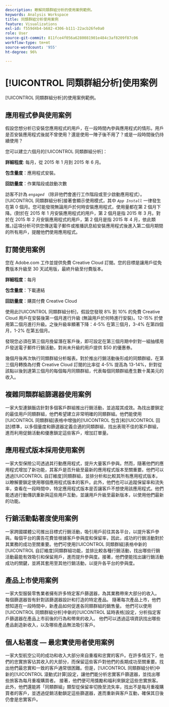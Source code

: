 ```yaml
---
description: 瞭解同類群組分析的使用案例範例。
keywords: Analysis Workspace
title: 同類群組分析使用案例
feature: Visualizations
exl-id: f559d4b4-b682-4306-b111-22acb26fe0a0
role: User
source-git-commit: 811fce4f056a6280081901e484c3af8209f87c06
workflow-type: tm+mt
source-wordcount: '955'
ht-degree: 96%

---
```


# [!UICONTROL 同類群組分析]使用案例

[!UICONTROL 同類群組分析]的使用案例範例。

## 應用程式參與使用案例

假設您想分析已安裝您應用程式的用戶，在一段時間內參與應用程式的情形。用戶是否安裝應用程式後就不曾使用？還是使用一陣子後不用了？或是一段時間後仍持續使用？

您可以建立六個月的[!UICONTROL 同類群組分析]：

**詳細程度**: 每月，從 2015 年 1 月到 2015 年 6 月。

**包含量度**：應用程式安裝。

**回訪量度**：作業階段或啟動次數

訪客不計為 *`engaged`* （除非他們會進行工作階段或至少啟動應用程式）。 [!UICONTROL 同類群組分析]接著會顯示使用模式，其中 *`App Install`* 一律發生在第 0 個月。您可能發現無論用戶於何時安裝應用程式，使用量都在第 2 個月下降。(對於在 2015 年 1 月安裝應用程式的用戶，第 2 個月是指 2015 年 3 月。對於在 2015 年 2 月安裝應用程式的用戶，第 2 個月是指 2015 年 4 月，依此類推。)這項分析可供您傳送電子郵件或推播訊息給安裝應用程式後進入第二個月期間的所有用戶，提醒他們使用應用程式。

## 訂閱使用案例

您在 Adobe.com 工作並提供免費 Creative Cloud 訂閱。您的目標是讓用戶從免費版本升級至 30 天試用版，最終升級至付費版本。

**詳細程度**：每月

**包含量度**：下載連結

**回訪量度**：購買付費 Creative Cloud

使用此[!UICONTROL 同類群組分析]，假設您發現 8% 到 10% 的免費 Creative Cloud 用戶在安裝後第一個月進行升級 (無論用戶於何時進行安裝)。12-15% 於使用第二個月進行升級。之後升級率顯著下降：4-5% 在第三個月，3-4% 在第四個月，1-2% 在第五個月。

發現您必須在第三個月挽留潛在客戶後，即可設定在第三個月期中針對一組抽樣用戶發送電子郵件行銷活動，對尚未升級的用戶提供 $50 的優惠券。

幾個月後再次執行同類群組分析報表。對於推出行銷活動後形成的同類群組，在第三個月轉換為付費 Creative Cloud 訂閱的比率從 4-5% 提高為 13-14%，針對從該點以後到達第三個月的每個每月同類群組，代表每個同類群組產生數十萬美元的收入。

## 複雜同類群組篩選器使用案例

一家大型連鎖飯店針對多個客戶群組推出行銷活動，並追蹤其成效。為找出要鎖定的最佳用戶同類群組，他們希望建立非常明確的同類群組。他們能使用[!UICONTROL 同類群組]表格中增強的[!UICONTROL 包含]和[!UICONTROL 回訪]標準，以多個量度和篩選器定義合適的同類群組，找出表現不佳的客戶群組，進而利用促銷活動和優惠鎖定這些客戶，增加訂單量。

## 應用程式版本採用使用案例

一家大型保險公司透過其行動應用程式，提升大量客戶參與。然而，隨著他們的應用程式增加了新功能，其客戶是否升級至最新的應用程式版本至關重要。他們可以透過[!UICONTROL 自訂維度]同類群組，並排分析和比較其所有應用程式版本，以瞭解要鎖定使用哪個應用程式版本的客戶。此外，他們也可以追蹤保留率和流失率，查看在一段時間中，特定應用程式版本是否讓客戶不想使用該應用程式。他們能透過行動傳訊重新與這些用戶互動，並讓用戶升級至最新版本，以使用他們最新的功能。

## 行銷活動黏著度使用案例

一家跨國媒體公司推出目標式行銷活動，吸引用戶前往其各平台，以提升客戶參與。每個平台的廣告花費皆根據客戶參與度和保留率，因此，成功的行銷活動對於其業務的成功至關重要。他們可使用[!UICONTROL 同類群組]表格中新的[!UICONTROL 自訂維度]同類群組功能，並排比較各種行銷活動，找出哪些行銷活動最能有效吸引和保留用戶，進而提升參與度。接著，他們便能找出讓行銷活動成功的關鍵，並將其套用至其他行銷活動，以提升各平台的參與度。

## 產品上市使用案例

一家大型服裝零售業者擁有許多特定客戶篩選器，為其業務帶來大部分的收入。 每個篩選器皆有針對該篩選器設計和打造的特定產品。 隨著每次產品上市，他們想知道在一段時間中，新產品如何促進各同類群組的銷售量。 他們可以使用[!UICONTROL 同類群組分析]中新的[!UICONTROL 延時表格]設定，分析指定客戶篩選器在產品上市前後的行為和帶來的收入。 他們可以透過這項資訊找出哪些產品創造新收入，以及哪些產品無法吸引客戶。

## 個人粘著度 — 最忠實使用者使用案例

一家大型航空公司的成功和收入大部分來自重複和忠實的客戶。在許多情況下，他們的忠實旅客佔其收入的大部分，而保留這些客戶對他們的長期成功至關重要。找出他們最忠實和一致的客戶通常很困難。但是，[!UICONTROL 同類群組分析]中新的[!UICONTROL 滾動式計算]設定，讓他們能分析忠實客戶篩選器，並找出哪些旅客為每月重複購買者。 接著，他們便可用獎勵和福利來鎖定這些忠實旅客。 此外，他們還能將「同類群組」類型從保留率切換至流失率，找出不是每月重複購買者的客戶，並透過促銷活動鎖定這些篩選器，進而重新與客戶互動，確保其日後仍會是忠實客戶。
